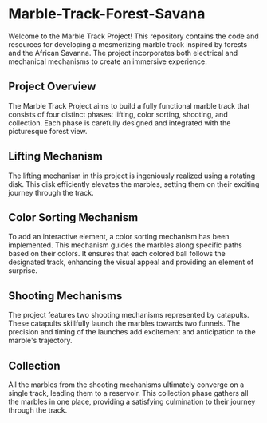 # Marble-Track-Forest-Savana
 Welcome to the Marble Track Project! This repository contains the code and resources for developing a mesmerizing marble track inspired by forests and the African Savanna. The project incorporates both electrical and mechanical mechanisms to create an immersive experience.

## Project Overview
 The Marble Track Project aims to build a fully functional marble track that consists of four distinct phases: lifting, color sorting, shooting, and collection. Each phase is carefully designed and integrated with the picturesque forest view.

## Lifting Mechanism
 The lifting mechanism in this project is ingeniously realized using a rotating disk. This disk efficiently elevates the marbles, setting them on their exciting journey through the track.

## Color Sorting Mechanism
 To add an interactive element, a color sorting mechanism has been implemented. This mechanism guides the marbles along specific paths based on their colors. It ensures that each colored ball follows the designated track, enhancing the visual appeal and providing an element of surprise.

## Shooting Mechanisms
 The project features two shooting mechanisms represented by catapults. These catapults skillfully launch the marbles towards two funnels. The precision and timing of the launches add excitement and anticipation to the marble's trajectory.

## Collection
 All the marbles from the shooting mechanisms ultimately converge on a single track, leading them to a reservoir. This collection phase gathers all the marbles in one place, providing a satisfying culmination to their journey through the track.
